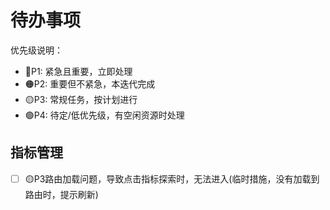 # 待办事项

优先级说明：

- 🔴P1: 紧急且重要，立即处理
- 🟠P2: 重要但不紧急，本迭代完成
- 🟡P3: 常规任务，按计划进行
- 🟢P4: 待定/低优先级，有空闲资源时处理

## 指标管理

- [ ] 🟡P3路由加载问题，导致点击指标探索时，无法进入(临时措施，没有加载到路由时，提示刷新)